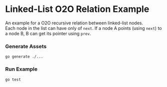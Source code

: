 # Linked-List O2O Relation Example

An example for a O2O recursive relation between linked-list nodes.  
Each node in the list can have only of `next`. If a node A points (using `next`) to a node B,
B can get its pointer using `prev`.

### Generate Assets

```console
go generate ./...
```

### Run Example

```console
go test
```
